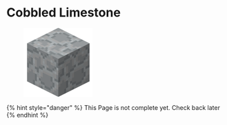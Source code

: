 # Cobbled Limestone

<figure><img src="https://github.com/ItsMePok/PFE/blob/wikiAssets/blockRenders/CobbledLimestone.png?raw=true" alt=""><figcaption></figcaption></figure>

{% hint style="danger" %}
This Page is not complete yet. Check back later
{% endhint %}

